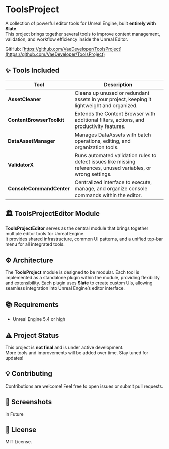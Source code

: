 
# ToolsProject

A collection of powerful editor tools for Unreal Engine, built **entirely with Slate**.  
This project brings together several tools to improve content management, validation, and workflow efficiency inside the Unreal Editor.

GitHub: [https://github.com/VaeDeveloper/ToolsProject](https://github.com/VaeDeveloper/ToolsProject)



## ✨ Tools Included

| Tool                  | Description                                                                               |
|-----------------------|-------------------------------------------------------------------------------------------|
| **AssetCleaner**         | Cleans up unused or redundant assets in your project, keeping it lightweight and organized. |
| **ContentBrowserToolkit** | Extends the Content Browser with additional filters, actions, and productivity features.  |
| **DataAssetManager**     | Manages DataAssets with batch operations, editing, and organization tools.               |
| **ValidatorX**          | Runs automated validation rules to detect issues like missing references, unused variables, or wrong settings. |
| **ConsoleCommandCenter** | Centralized interface to execute, manage, and organize console commands within the editor. |

## 🏛️ ToolsProjectEditor Module

**ToolsProjectEditor** serves as the central module that brings together multiple editor tools for Unreal Engine.  
It provides shared infrastructure, common UI patterns, and a unified top-bar menu for all integrated tools.

## ⚙️ Architecture

The **ToolsProject** module is designed to be modular. Each tool is implemented as a standalone plugin within the module, providing flexibility and extensibility. 
Each plugin uses **Slate** to create custom UIs, allowing seamless integration into Unreal Engine’s editor interface.

## 📚 Requirements

- Unreal Engine 5.4 or high

## ⚠️ Project Status

This project is **not final** and is under active development.  
More tools and improvements will be added over time. Stay tuned for updates!

## 💡 Contributing

Contributions are welcome! Feel free to open issues or submit pull requests.

## 📸 Screenshots

in Future

## 📜 License

MIT License.
